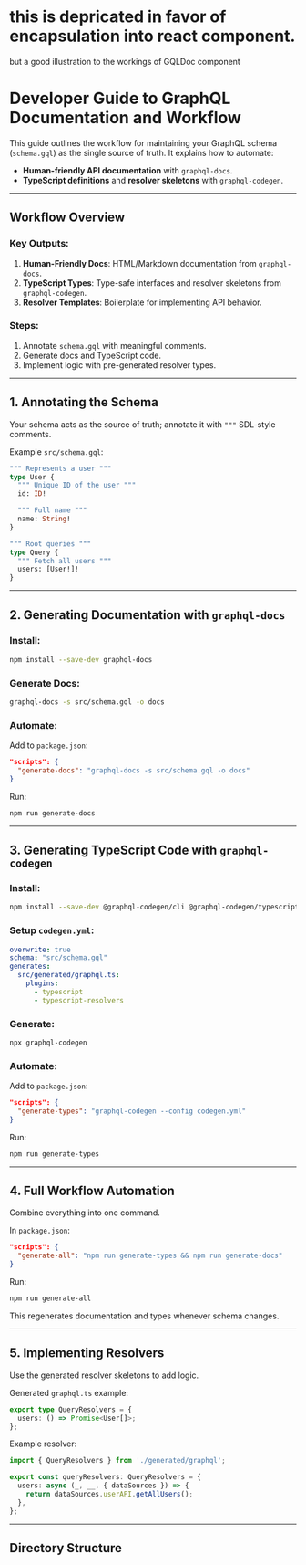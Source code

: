 # this is depricated in favor of encapsulation into react component.

but a good illustration to the workings of GQLDoc component

# Developer Guide to GraphQL Documentation and Workflow

This guide outlines the workflow for maintaining your GraphQL schema (`schema.gql`) as the single source of truth. It
explains how to automate:

- **Human-friendly API documentation** with `graphql-docs`.
- **TypeScript definitions** and **resolver skeletons** with `graphql-codegen`.

---

## Workflow Overview

### Key Outputs:

1. **Human-Friendly Docs**: HTML/Markdown documentation from `graphql-docs`.
2. **TypeScript Types**: Type-safe interfaces and resolver skeletons from `graphql-codegen`.
3. **Resolver Templates**: Boilerplate for implementing API behavior.

### Steps:

1. Annotate `schema.gql` with meaningful comments.
2. Generate docs and TypeScript code.
3. Implement logic with pre-generated resolver types.

---

## 1. Annotating the Schema

Your schema acts as the source of truth; annotate it with `"""` SDL-style comments.

Example `src/schema.gql`:

```graphql
""" Represents a user """
type User {
  """ Unique ID of the user """
  id: ID!

  """ Full name """
  name: String!
}

""" Root queries """
type Query {
  """ Fetch all users """
  users: [User!]!
}
```

---

## 2. Generating Documentation with `graphql-docs`

### Install:

```bash
npm install --save-dev graphql-docs
```

### Generate Docs:

```bash
graphql-docs -s src/schema.gql -o docs
```

### Automate:

Add to `package.json`:

```json
"scripts": {
  "generate-docs": "graphql-docs -s src/schema.gql -o docs"
}
```

Run:

```bash
npm run generate-docs
```

---

## 3. Generating TypeScript Code with `graphql-codegen`

### Install:

```bash
npm install --save-dev @graphql-codegen/cli @graphql-codegen/typescript @graphql-codegen/typescript-resolvers
```

### Setup `codegen.yml`:

```yaml
overwrite: true
schema: "src/schema.gql"
generates:
  src/generated/graphql.ts:
    plugins:
      - typescript
      - typescript-resolvers
```

### Generate:

```bash
npx graphql-codegen
```

### Automate:

Add to `package.json`:

```json
"scripts": {
  "generate-types": "graphql-codegen --config codegen.yml"
}
```

Run:

```bash
npm run generate-types
```

---

## 4. Full Workflow Automation

Combine everything into one command.

In `package.json`:

```json
"scripts": {
  "generate-all": "npm run generate-types && npm run generate-docs"
}
```

Run:

```bash
npm run generate-all
```

This regenerates documentation and types whenever schema changes.

---

## 5. Implementing Resolvers

Use the generated resolver skeletons to add logic.

Generated `graphql.ts` example:

```typescript
export type QueryResolvers = {
  users: () => Promise<User[]>;
};
```

Example resolver:

```typescript
import { QueryResolvers } from './generated/graphql';

export const queryResolvers: QueryResolvers = {
  users: async (_, __, { dataSources }) => {
    return dataSources.userAPI.getAllUsers();
  },
};
```

---

## Directory Structure